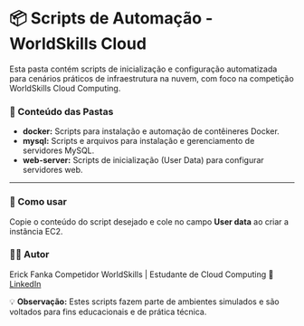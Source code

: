 # 📦 Scripts de Automação - WorldSkills Cloud

Esta pasta contém scripts de inicialização e configuração automatizada para cenários práticos de infraestrutura na nuvem, com foco na competição WorldSkills Cloud Computing.

### 📂 Conteúdo das Pastas

* **docker:** Scripts para instalação e automação de contêineres Docker.
* **mysql:** Scripts e arquivos para instalação e gerenciamento de servidores MySQL.
* **web-server:** Scripts de inicialização (User Data) para configurar servidores web.

---

### 🚀 Como usar

Copie o conteúdo do script desejado e cole no campo **User data** ao criar a instância EC2.

### 👨‍💻 Autor

Erick Fanka
Competidor WorldSkills | Estudante de Cloud Computing
🔗 [LinkedIn](https://www.linkedin.com/in/erick-fanka)

💡 **Observação:** Estes scripts fazem parte de ambientes simulados e são voltados para fins educacionais e de prática técnica.